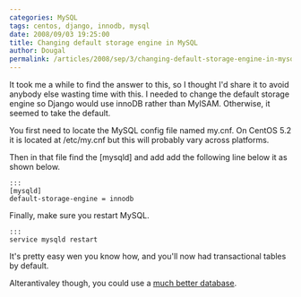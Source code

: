 ```yaml
---
categories: MySQL
tags: centos, django, innodb, mysql
date: 2008/09/03 19:25:00
title: Changing default storage engine in MySQL
author: Dougal
permalink: /articles/2008/sep/3/changing-default-storage-engine-in-mysql/
---
```


It took me a while to find the answer to this, so I thought I'd share it to 
avoid anybody else wasting time with this. I needed to change the default
storage engine so Django would use innoDB rather than MyISAM. Otherwise, it 
seemed to take the default.

You first need to locate the MySQL config file named my.cnf. On CentOS 5.2 it 
is located at /etc/my.cnf but this will probably vary across platforms.

Then in that file find the [mysqld] and add add the following line below it
as shown below.

    :::
    [mysqld]
    default-storage-engine = innodb

Finally, make sure you restart MySQL.

    :::
    service mysqld restart


It's pretty easy wen you know how, and you'll now had transactional tables by
default.

Alterantivaley though, you could use a 
[much better database](www.postgresql.org).
